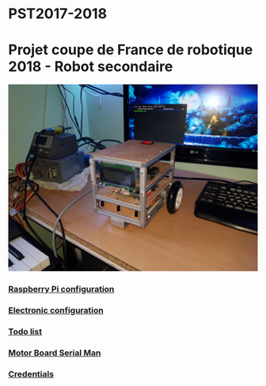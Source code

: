 # PST2017-2018

Projet coupe de France de robotique 2018 - Robot secondaire
==

![Robot](/doc/images/robot.jpg)

### [Raspberry Pi configuration](/doc/raspberry_config.md)
### [Electronic configuration](/doc/electronic.md)
### [Todo list](/doc/todo_list.md)
### [Motor Board Serial Man](/doc/motor_board_serial_man)
### [Credentials](/doc/credentials)
